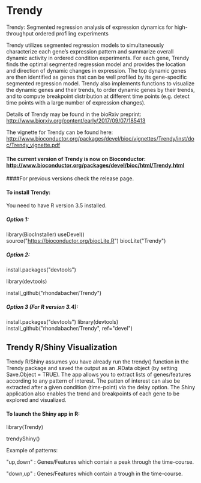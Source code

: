 # Trendy
Trendy: Segmented regression analysis of expression dynamics for high-throughput ordered profiling experiments

Trendy utilizes segmented regression models to simultaneously characterize each gene’s expression pattern and summarize overall dynamic activity in ordered condition experiments. For each gene, Trendy finds the optimal segmented regression model and provides the location and direction of dynamic changes in expression. The top dynamic genes are then identified as genes that can be well profiled by its gene-specific segmented regression model. Trendy also implements functions to visualize the dynamic genes and their trends, to order dynamic genes by their trends, and to compute breakpoint distribution at different time points (e.g. detect time points with a large number of expression changes).

Details of Trendy may be found in the bioRxiv preprint:
http://www.biorxiv.org/content/early/2017/09/07/185413

The vignette for Trendy can be found here:
http://www.bioconductor.org/packages/devel/bioc/vignettes/Trendy/inst/doc/Trendy_vignette.pdf

#### The current version of Trendy is now on Bioconductor: http://www.bioconductor.org/packages/devel/bioc/html/Trendy.html

####For previous versions check the release page.


#### To install Trendy:

You need to have R version 3.5 installed.

##### Option 1:

library(BiocInstaller)
useDevel()
source("https://bioconductor.org/biocLite.R")
biocLite("Trendy")


##### Option 2:

install.packages("devtools")

library(devtools)

install_github("rhondabacher/Trendy")

##### Option 3 (For R version 3.4):

install.packages("devtools")
library(devtools)
install_github("rhondabacher/Trendy", ref="devel")


## Trendy R/Shiny Visualization

Trendy R/Shiny assumes you have already run the trendy() function in the Trendy package and saved the output as an .RData object (by setting Save.Object = TRUE). The app allows you to extract lists of genes/features according to any pattern of interest. The patten of interest can also be extracted after a given condition (time-point) via the delay option. The Shiny application also enables the trend and breakpoints of each gene to be explored and visualized.

#### To launch the Shiny app in R:

library(Trendy)

trendyShiny()


Example of patterns:

"up,down" : Genes/Features which contain a peak through the time-course.

"down,up" : Genes/Features which contain a trough in the time-course.


